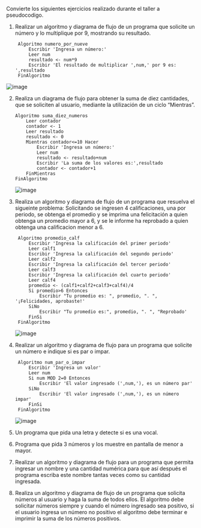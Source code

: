 
Convierte los siguientes ejercicios realizado durante el taller a pseudocodigo.

1. Realizar un algoritmo y diagrama de flujo de un programa que solicite un número y lo multiplique por 9, mostrando su resultado.

        Algoritmo numero_por_nueve
	        Escribir 'Ingresa un número:'
	        Leer num
	        resultado <- num*9
	        Escribir 'El resultado de multiplicar ',num,' por 9 es: ',resultado
        FinAlgoritmo

  ![image](https://user-images.githubusercontent.com/75552884/160764021-78f78fd2-9ee9-4508-b5b2-9e142509c518.png)


2. Realiza un diagrama de flujo para obtener la suma de diez cantidades, que se soliciten al usuario, mediante la utilización de un ciclo “Mientras”.

	   Algoritmo suma_diez_numeros
		   Leer contador
		   contador <- 1
		   Leer resultado
		   resultado <- 0
		   Mientras contador<=10 Hacer
			   Escribir 'Ingresa un número:'
			   Leer num
			   resultado <- resultado+num
			   Escribir 'La suma de los valores es:',resultado
			   contador <- contador+1
		   FinMientras
	   FinAlgoritmo
	   
	![image](https://user-images.githubusercontent.com/75552884/160764671-23c17f7a-ba49-48ff-b9a1-4176097b1c9d.png)


3. Realiza un algoritmo y diagrama de flujo de un programa que resuelva el sigueinte problema: Solicitando se ingresen 4 calificaciones, una por periodo, se obtenga el promedio y se imprima una felicitación a quien obtenga un promedio mayor a 6, y se le informe ha reprobado a quien obtenga una calificacion menor a 6.

		Algoritmo promedio_calf
			Escribir 'Ingresa la calificación del primer periodo'
			Leer calf1
			Escribir 'Ingresa la calificación del segundo periodo'
			Leer calf2
			Escribir 'Ingresa la calificación del tercer periodo'
			Leer calf3
			Escribir 'Ingresa la calificación del cuarto periodo'
			Leer calf4
			promedio <- (calf1+calf2+calf3+calf4)/4
			Si promedio>6 Entonces
				Escribir "Tu promedio es: ", promedio, ". ", '¡Felicidades, aprobaste!'
			SiNo
				Escribir "Tu promedio es:", promedio, ". ", "Reprobado'
			FinSi
		FinAlgoritmo


	![image](https://user-images.githubusercontent.com/75552884/160765643-d2fa6543-e45e-463e-b36b-05197e71fa37.png)

4. Realizar un algoritmo y diagrama de flujo para un programa que solicite un número e indique si es par o impar.

		Algoritmo num_par_o_impar
			Escribir 'Ingresa un valor'
			Leer num
			Si num MOD 2=0 Entonces
				Escribir 'El valor ingresado (',num,'), es un número par'
			SiNo
				Escribir 'El valor ingresado (',num,'), es un número impar'
			FinSi
		FinAlgoritmo

	![image](https://user-images.githubusercontent.com/75552884/160765803-278a4e49-0810-4323-b6d7-2d7916e4a6ac.png)


5. Un programa que pida una letra y detecte si es una vocal.




7. Programa que pida 3 números y los muestre en pantalla de menor a mayor.
8. Realizar un algoritmo y diagrama de flujo para un programa que permita ingresar un nombre y una cantidad numérica para que así después el programa escriba este nombre tantas veces como su cantidad ingresada.
9. Realiza un algoritmo y diagrama de flujo de un programa que solicita números al usuario y haga la suma de todos ellos. El algoritmo debe solicitar números siempre y cuando el número ingresado sea positivo, si el usuario ingresa un número no positivo el algoritmo debe terminar e imprimir la suma de los números positivos.
